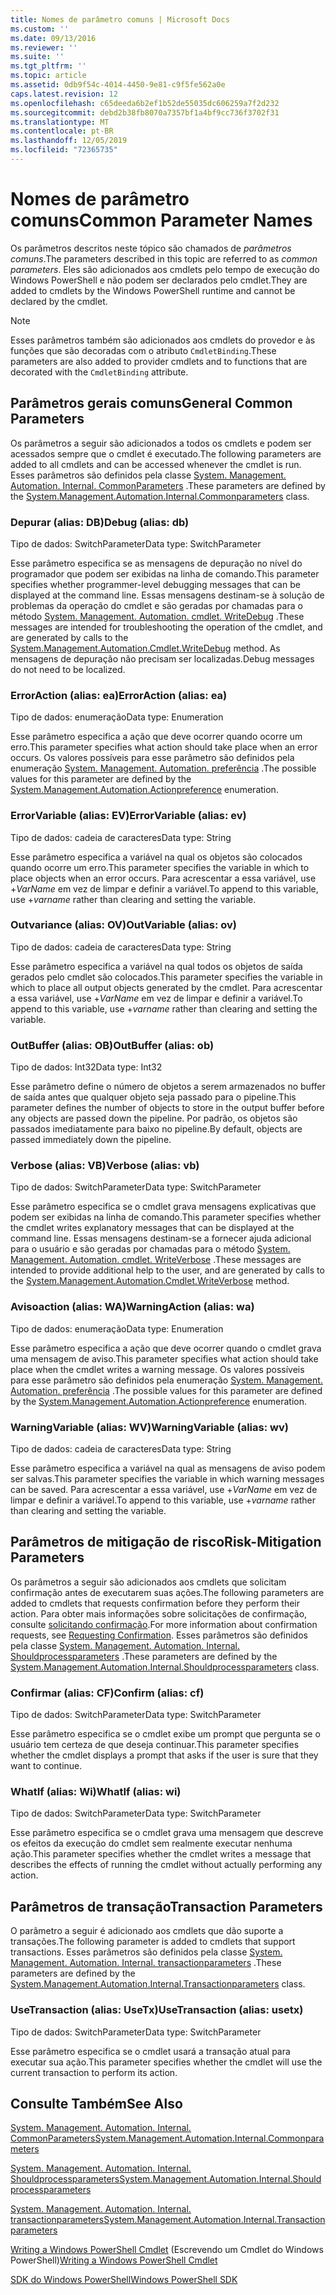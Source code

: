 ```yaml
---
title: Nomes de parâmetro comuns | Microsoft Docs
ms.custom: ''
ms.date: 09/13/2016
ms.reviewer: ''
ms.suite: ''
ms.tgt_pltfrm: ''
ms.topic: article
ms.assetid: 0db9f54c-4014-4450-9e81-c9f5fe562a0e
caps.latest.revision: 12
ms.openlocfilehash: c65deeda6b2ef1b52de55035dc606259a7f2d232
ms.sourcegitcommit: debd2b38fb8070a7357bf1a4bf9cc736f3702f31
ms.translationtype: MT
ms.contentlocale: pt-BR
ms.lasthandoff: 12/05/2019
ms.locfileid: "72365735"
---
```

# <a name="common-parameter-names"></a><span data-ttu-id="fcfeb-102">Nomes de parâmetro comuns</span><span class="sxs-lookup"><span data-stu-id="fcfeb-102">Common Parameter Names</span></span>

<span data-ttu-id="fcfeb-103">Os parâmetros descritos neste tópico são chamados de *parâmetros comuns*.</span><span class="sxs-lookup"><span data-stu-id="fcfeb-103">The parameters described in this topic are referred to as *common parameters*.</span></span> <span data-ttu-id="fcfeb-104">Eles são adicionados aos cmdlets pelo tempo de execução do Windows PowerShell e não podem ser declarados pelo cmdlet.</span><span class="sxs-lookup"><span data-stu-id="fcfeb-104">They are added to cmdlets by the Windows PowerShell runtime and cannot be declared by the cmdlet.</span></span>

> [!NOTE]
> <span data-ttu-id="fcfeb-105">Esses parâmetros também são adicionados aos cmdlets do provedor e às funções que são decoradas com o atributo `CmdletBinding`.</span><span class="sxs-lookup"><span data-stu-id="fcfeb-105">These parameters are also added to provider cmdlets and to functions that are decorated with the `CmdletBinding` attribute.</span></span>

## <a name="general-common-parameters"></a><span data-ttu-id="fcfeb-106">Parâmetros gerais comuns</span><span class="sxs-lookup"><span data-stu-id="fcfeb-106">General Common Parameters</span></span>

<span data-ttu-id="fcfeb-107">Os parâmetros a seguir são adicionados a todos os cmdlets e podem ser acessados sempre que o cmdlet é executado.</span><span class="sxs-lookup"><span data-stu-id="fcfeb-107">The following parameters are added to all cmdlets and can be accessed whenever the cmdlet is run.</span></span> <span data-ttu-id="fcfeb-108">Esses parâmetros são definidos pela classe [System. Management. Automation. Internal. CommonParameters](/dotnet/api/System.Management.Automation.Internal.CommonParameters) .</span><span class="sxs-lookup"><span data-stu-id="fcfeb-108">These parameters are defined by the [System.Management.Automation.Internal.Commonparameters](/dotnet/api/System.Management.Automation.Internal.CommonParameters) class.</span></span>

### <a name="debug-alias-db"></a><span data-ttu-id="fcfeb-109">Depurar (alias: DB)</span><span class="sxs-lookup"><span data-stu-id="fcfeb-109">Debug (alias: db)</span></span>

<span data-ttu-id="fcfeb-110">Tipo de dados: SwitchParameter</span><span class="sxs-lookup"><span data-stu-id="fcfeb-110">Data type: SwitchParameter</span></span>

<span data-ttu-id="fcfeb-111">Esse parâmetro especifica se as mensagens de depuração no nível do programador que podem ser exibidas na linha de comando.</span><span class="sxs-lookup"><span data-stu-id="fcfeb-111">This parameter specifies whether programmer-level debugging messages that can be displayed at the command line.</span></span> <span data-ttu-id="fcfeb-112">Essas mensagens destinam-se à solução de problemas da operação do cmdlet e são geradas por chamadas para o método [System. Management. Automation. cmdlet. WriteDebug](/dotnet/api/System.Management.Automation.Cmdlet.WriteDebug) .</span><span class="sxs-lookup"><span data-stu-id="fcfeb-112">These messages are intended for troubleshooting the operation of the cmdlet, and are generated by calls to the [System.Management.Automation.Cmdlet.WriteDebug](/dotnet/api/System.Management.Automation.Cmdlet.WriteDebug) method.</span></span> <span data-ttu-id="fcfeb-113">As mensagens de depuração não precisam ser localizadas.</span><span class="sxs-lookup"><span data-stu-id="fcfeb-113">Debug messages do not need to be localized.</span></span>

### <a name="erroraction-alias-ea"></a><span data-ttu-id="fcfeb-114">ErrorAction (alias: ea)</span><span class="sxs-lookup"><span data-stu-id="fcfeb-114">ErrorAction (alias: ea)</span></span>

<span data-ttu-id="fcfeb-115">Tipo de dados: enumeração</span><span class="sxs-lookup"><span data-stu-id="fcfeb-115">Data type: Enumeration</span></span>

<span data-ttu-id="fcfeb-116">Esse parâmetro especifica a ação que deve ocorrer quando ocorre um erro.</span><span class="sxs-lookup"><span data-stu-id="fcfeb-116">This parameter specifies what action should take place when an error occurs.</span></span> <span data-ttu-id="fcfeb-117">Os valores possíveis para esse parâmetro são definidos pela enumeração [System. Management. Automation. preferência](/dotnet/api/System.Management.Automation.ActionPreference) .</span><span class="sxs-lookup"><span data-stu-id="fcfeb-117">The possible values for this parameter are defined by the [System.Management.Automation.Actionpreference](/dotnet/api/System.Management.Automation.ActionPreference) enumeration.</span></span>

### <a name="errorvariable-alias-ev"></a><span data-ttu-id="fcfeb-118">ErrorVariable (alias: EV)</span><span class="sxs-lookup"><span data-stu-id="fcfeb-118">ErrorVariable (alias: ev)</span></span>

<span data-ttu-id="fcfeb-119">Tipo de dados: cadeia de caracteres</span><span class="sxs-lookup"><span data-stu-id="fcfeb-119">Data type: String</span></span>

<span data-ttu-id="fcfeb-120">Esse parâmetro especifica a variável na qual os objetos são colocados quando ocorre um erro.</span><span class="sxs-lookup"><span data-stu-id="fcfeb-120">This parameter specifies the variable in which to place objects when an error occurs.</span></span> <span data-ttu-id="fcfeb-121">Para acrescentar a essa variável, use +*VarName* em vez de limpar e definir a variável.</span><span class="sxs-lookup"><span data-stu-id="fcfeb-121">To append to this variable, use +*varname* rather than clearing and setting the variable.</span></span>

### <a name="outvariable-alias-ov"></a><span data-ttu-id="fcfeb-122">Outvariance (alias: OV)</span><span class="sxs-lookup"><span data-stu-id="fcfeb-122">OutVariable (alias: ov)</span></span>

<span data-ttu-id="fcfeb-123">Tipo de dados: cadeia de caracteres</span><span class="sxs-lookup"><span data-stu-id="fcfeb-123">Data type: String</span></span>

<span data-ttu-id="fcfeb-124">Esse parâmetro especifica a variável na qual todos os objetos de saída gerados pelo cmdlet são colocados.</span><span class="sxs-lookup"><span data-stu-id="fcfeb-124">This parameter specifies the variable in which to place all output objects generated by the cmdlet.</span></span> <span data-ttu-id="fcfeb-125">Para acrescentar a essa variável, use +*VarName* em vez de limpar e definir a variável.</span><span class="sxs-lookup"><span data-stu-id="fcfeb-125">To append to this variable, use +*varname* rather than clearing and setting the variable.</span></span>

### <a name="outbuffer-alias-ob"></a><span data-ttu-id="fcfeb-126">OutBuffer (alias: OB)</span><span class="sxs-lookup"><span data-stu-id="fcfeb-126">OutBuffer (alias: ob)</span></span>

<span data-ttu-id="fcfeb-127">Tipo de dados: Int32</span><span class="sxs-lookup"><span data-stu-id="fcfeb-127">Data type: Int32</span></span>

<span data-ttu-id="fcfeb-128">Esse parâmetro define o número de objetos a serem armazenados no buffer de saída antes que qualquer objeto seja passado para o pipeline.</span><span class="sxs-lookup"><span data-stu-id="fcfeb-128">This parameter defines the number of objects to store in the output buffer before any objects are passed down the pipeline.</span></span> <span data-ttu-id="fcfeb-129">Por padrão, os objetos são passados imediatamente para baixo no pipeline.</span><span class="sxs-lookup"><span data-stu-id="fcfeb-129">By default, objects are passed immediately down the pipeline.</span></span>

### <a name="verbose-alias-vb"></a><span data-ttu-id="fcfeb-130">Verbose (alias: VB)</span><span class="sxs-lookup"><span data-stu-id="fcfeb-130">Verbose (alias: vb)</span></span>

<span data-ttu-id="fcfeb-131">Tipo de dados: SwitchParameter</span><span class="sxs-lookup"><span data-stu-id="fcfeb-131">Data type: SwitchParameter</span></span>

<span data-ttu-id="fcfeb-132">Esse parâmetro especifica se o cmdlet grava mensagens explicativas que podem ser exibidas na linha de comando.</span><span class="sxs-lookup"><span data-stu-id="fcfeb-132">This parameter specifies whether the cmdlet writes explanatory messages that can be displayed at the command line.</span></span> <span data-ttu-id="fcfeb-133">Essas mensagens destinam-se a fornecer ajuda adicional para o usuário e são geradas por chamadas para o método [System. Management. Automation. cmdlet. WriteVerbose](/dotnet/api/System.Management.Automation.Cmdlet.WriteVerbose) .</span><span class="sxs-lookup"><span data-stu-id="fcfeb-133">These messages are intended to provide additional help to the user, and are generated by calls to the [System.Management.Automation.Cmdlet.WriteVerbose](/dotnet/api/System.Management.Automation.Cmdlet.WriteVerbose) method.</span></span>

### <a name="warningaction-alias-wa"></a><span data-ttu-id="fcfeb-134">Avisoaction (alias: WA)</span><span class="sxs-lookup"><span data-stu-id="fcfeb-134">WarningAction (alias: wa)</span></span>

<span data-ttu-id="fcfeb-135">Tipo de dados: enumeração</span><span class="sxs-lookup"><span data-stu-id="fcfeb-135">Data type: Enumeration</span></span>

<span data-ttu-id="fcfeb-136">Esse parâmetro especifica a ação que deve ocorrer quando o cmdlet grava uma mensagem de aviso.</span><span class="sxs-lookup"><span data-stu-id="fcfeb-136">This parameter specifies what action should take place when the cmdlet writes a warning message.</span></span> <span data-ttu-id="fcfeb-137">Os valores possíveis para esse parâmetro são definidos pela enumeração [System. Management. Automation. preferência](/dotnet/api/System.Management.Automation.ActionPreference) .</span><span class="sxs-lookup"><span data-stu-id="fcfeb-137">The possible values for this parameter are defined by the [System.Management.Automation.Actionpreference](/dotnet/api/System.Management.Automation.ActionPreference) enumeration.</span></span>

### <a name="warningvariable-alias-wv"></a><span data-ttu-id="fcfeb-138">WarningVariable (alias: WV)</span><span class="sxs-lookup"><span data-stu-id="fcfeb-138">WarningVariable (alias: wv)</span></span>

<span data-ttu-id="fcfeb-139">Tipo de dados: cadeia de caracteres</span><span class="sxs-lookup"><span data-stu-id="fcfeb-139">Data type: String</span></span>

<span data-ttu-id="fcfeb-140">Esse parâmetro especifica a variável na qual as mensagens de aviso podem ser salvas.</span><span class="sxs-lookup"><span data-stu-id="fcfeb-140">This parameter specifies the variable in which warning messages can be saved.</span></span> <span data-ttu-id="fcfeb-141">Para acrescentar a essa variável, use +*VarName* em vez de limpar e definir a variável.</span><span class="sxs-lookup"><span data-stu-id="fcfeb-141">To append to this variable, use +*varname* rather than clearing and setting the variable.</span></span>

## <a name="risk-mitigation-parameters"></a><span data-ttu-id="fcfeb-142">Parâmetros de mitigação de risco</span><span class="sxs-lookup"><span data-stu-id="fcfeb-142">Risk-Mitigation Parameters</span></span>

<span data-ttu-id="fcfeb-143">Os parâmetros a seguir são adicionados aos cmdlets que solicitam confirmação antes de executarem suas ações.</span><span class="sxs-lookup"><span data-stu-id="fcfeb-143">The following parameters are added to cmdlets that requests confirmation before they perform their action.</span></span> <span data-ttu-id="fcfeb-144">Para obter mais informações sobre solicitações de confirmação, consulte [solicitando confirmação](./requesting-confirmation-from-cmdlets.md).</span><span class="sxs-lookup"><span data-stu-id="fcfeb-144">For more information about confirmation requests, see [Requesting Confirmation](./requesting-confirmation-from-cmdlets.md).</span></span> <span data-ttu-id="fcfeb-145">Esses parâmetros são definidos pela classe [System. Management. Automation. Internal. Shouldprocessparameters](/dotnet/api/System.Management.Automation.Internal.ShouldProcessParameters) .</span><span class="sxs-lookup"><span data-stu-id="fcfeb-145">These parameters are defined by the [System.Management.Automation.Internal.Shouldprocessparameters](/dotnet/api/System.Management.Automation.Internal.ShouldProcessParameters) class.</span></span>

### <a name="confirm-alias-cf"></a><span data-ttu-id="fcfeb-146">Confirmar (alias: CF)</span><span class="sxs-lookup"><span data-stu-id="fcfeb-146">Confirm (alias: cf)</span></span>

<span data-ttu-id="fcfeb-147">Tipo de dados: SwitchParameter</span><span class="sxs-lookup"><span data-stu-id="fcfeb-147">Data type: SwitchParameter</span></span>

<span data-ttu-id="fcfeb-148">Esse parâmetro especifica se o cmdlet exibe um prompt que pergunta se o usuário tem certeza de que deseja continuar.</span><span class="sxs-lookup"><span data-stu-id="fcfeb-148">This parameter specifies whether the cmdlet displays a prompt that asks if the user is sure that they want to continue.</span></span>

### <a name="whatif-alias-wi"></a><span data-ttu-id="fcfeb-149">WhatIf (alias: Wi)</span><span class="sxs-lookup"><span data-stu-id="fcfeb-149">WhatIf (alias: wi)</span></span>

<span data-ttu-id="fcfeb-150">Tipo de dados: SwitchParameter</span><span class="sxs-lookup"><span data-stu-id="fcfeb-150">Data type: SwitchParameter</span></span>

<span data-ttu-id="fcfeb-151">Esse parâmetro especifica se o cmdlet grava uma mensagem que descreve os efeitos da execução do cmdlet sem realmente executar nenhuma ação.</span><span class="sxs-lookup"><span data-stu-id="fcfeb-151">This parameter specifies whether the cmdlet writes a message that describes the effects of running the cmdlet without actually performing any action.</span></span>

## <a name="transaction-parameters"></a><span data-ttu-id="fcfeb-152">Parâmetros de transação</span><span class="sxs-lookup"><span data-stu-id="fcfeb-152">Transaction Parameters</span></span>

<span data-ttu-id="fcfeb-153">O parâmetro a seguir é adicionado aos cmdlets que dão suporte a transações.</span><span class="sxs-lookup"><span data-stu-id="fcfeb-153">The following parameter is added to cmdlets that support transactions.</span></span> <span data-ttu-id="fcfeb-154">Esses parâmetros são definidos pela classe [System. Management. Automation. Internal. transactionparameters](/dotnet/api/System.Management.Automation.Internal.TransactionParameters) .</span><span class="sxs-lookup"><span data-stu-id="fcfeb-154">These parameters are defined by the [System.Management.Automation.Internal.Transactionparameters](/dotnet/api/System.Management.Automation.Internal.TransactionParameters) class.</span></span>

### <a name="usetransaction-alias-usetx"></a><span data-ttu-id="fcfeb-155">UseTransaction (alias: UseTx)</span><span class="sxs-lookup"><span data-stu-id="fcfeb-155">UseTransaction (alias: usetx)</span></span>

<span data-ttu-id="fcfeb-156">Tipo de dados: SwitchParameter</span><span class="sxs-lookup"><span data-stu-id="fcfeb-156">Data type: SwitchParameter</span></span>

<span data-ttu-id="fcfeb-157">Esse parâmetro especifica se o cmdlet usará a transação atual para executar sua ação.</span><span class="sxs-lookup"><span data-stu-id="fcfeb-157">This parameter specifies whether the cmdlet will use the current transaction to perform its action.</span></span>

## <a name="see-also"></a><span data-ttu-id="fcfeb-158">Consulte Também</span><span class="sxs-lookup"><span data-stu-id="fcfeb-158">See Also</span></span>

[<span data-ttu-id="fcfeb-159">System. Management. Automation. Internal. CommonParameters</span><span class="sxs-lookup"><span data-stu-id="fcfeb-159">System.Management.Automation.Internal.Commonparameters</span></span>](/dotnet/api/System.Management.Automation.Internal.CommonParameters)

[<span data-ttu-id="fcfeb-160">System. Management. Automation. Internal. Shouldprocessparameters</span><span class="sxs-lookup"><span data-stu-id="fcfeb-160">System.Management.Automation.Internal.Shouldprocessparameters</span></span>](/dotnet/api/System.Management.Automation.Internal.ShouldProcessParameters)

[<span data-ttu-id="fcfeb-161">System. Management. Automation. Internal. transactionparameters</span><span class="sxs-lookup"><span data-stu-id="fcfeb-161">System.Management.Automation.Internal.Transactionparameters</span></span>](/dotnet/api/System.Management.Automation.Internal.TransactionParameters)

<span data-ttu-id="fcfeb-162">[Writing a Windows PowerShell Cmdlet](./writing-a-windows-powershell-cmdlet.md) (Escrevendo um Cmdlet do Windows PowerShell)</span><span class="sxs-lookup"><span data-stu-id="fcfeb-162">[Writing a Windows PowerShell Cmdlet](./writing-a-windows-powershell-cmdlet.md)</span></span>

[<span data-ttu-id="fcfeb-163">SDK do Windows PowerShell</span><span class="sxs-lookup"><span data-stu-id="fcfeb-163">Windows PowerShell SDK</span></span>](../windows-powershell-reference.md)
